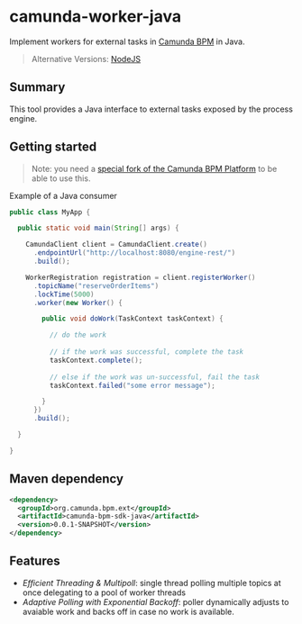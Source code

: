 # camunda-worker-java

Implement workers for external tasks in [Camunda BPM](http://camunda.org) in Java.

> Alternative Versions: [NodeJS](https://github.com/nikku/camunda-worker-node)

## Summary

This tool provides a Java interface to external tasks exposed by the process engine.

## Getting started

> Note: you need a [special fork of the Camunda BPM Platform](https://github.com/saig0/camunda-bpm-platform/blob/worker/README.md) to be able to use this.

Example of a Java consumer

```java
public class MyApp {

  public static void main(String[] args) {

    CamundaClient client = CamundaClient.create()
      .endpointUrl("http://localhost:8080/engine-rest/")
      .build();

    WorkerRegistration registration = client.registerWorker()
      .topicName("reserveOrderItems")
      .lockTime(5000)
      .worker(new Worker() {

        public void doWork(TaskContext taskContext) {

          // do the work
          
          // if the work was successful, complete the task
          taskContext.complete();
          
          // else if the work was un-successful, fail the task
          taskContext.failed("some error message");

        }
      })
      .build();

  }

}
```

## Maven dependency

```xml
<dependency>
  <groupId>org.camunda.bpm.ext</groupId>
  <artifactId>camunda-bpm-sdk-java</artifactId>
  <version>0.0.1-SNAPSHOT</version>
</dependency>
```

## Features

* *Efficient Threading & Multipoll*: single thread polling multiple topics at once delegating to a pool of worker threads
* *Adaptive Polling with Exponential Backoff*: poller dynamically adjusts to avaiable work and backs off in case no work is available.

